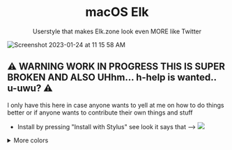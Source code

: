 <h1 align="center">macOS Elk</h1>
<p align="center">Userstyle that makes Elk.zone look even MORE like Twitter</p>

![Screenshot 2023-01-24 at 11 15 58 AM](https://user-images.githubusercontent.com/76500838/214362022-b6a4aa4a-48d4-4d0d-ac40-20cc8ea9a54f.png)


## ⚠️ WARNING WORK IN PROGRESS THIS IS SUPER BROKEN AND ALSO UHhm... h-help is wanted.. u-uwu? ⚠️

I only have this here in case anyone wants to yell at me on how to do things better or if anyone wants to contribute their own things and stuff

* Install by pressing "Install with Stylus" see look it says that --> [![](https://img.shields.io/badge/install%20with-stylus-006666?style=flat-square)](https://github.com/SlippingGitty/macOSElk/raw/main/macOSElk.user.css)

<details>
<summary>More colors</summary>

## OLED
![Screenshot 2023-01-24 at 11 16 32 AM](https://user-images.githubusercontent.com/76500838/214362147-610c5515-406e-4424-8771-2d447cceb064.png)
## Midnight
![Screenshot 2023-01-24 at 11 17 52 AM](https://user-images.githubusercontent.com/76500838/214362435-4507a9bc-56ac-418f-a46e-58f3a69c2d0a.png)

</details>
